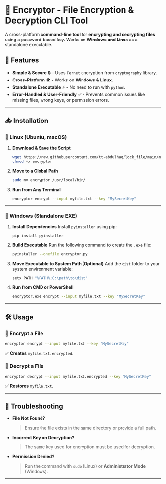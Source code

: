 # 🔐 Encryptor - File Encryption & Decryption CLI Tool

A cross-platform **command-line tool** for **encrypting and decrypting files** using a password-based key. Works on **Windows and Linux** as a standalone executable.

## 🚀 Features
- **Simple & Secure** 🔒 - Uses `Fernet` encryption from `cryptography` library.
- **Cross-Platform** 🌍 - Works on **Windows & Linux**.
- **Standalone Executable** ⚡ - No need to run with `python`.
- **Error-Handled & User-Friendly** ✅ - Prevents common issues like missing files, wrong keys, or permission errors.

---

## 📥 Installation

### 🔹 Linux (Ubuntu, macOS)

1. **Download & Save the Script**
   ```sh
   wget https://raw.githubusercontent.com/tt-abdulhaq/lock_file/main/main.py -O encryptor
   chmod +x encryptor
   ```

2. **Move to a Global Path**
   ```sh
   sudo mv encryptor /usr/local/bin/
   ```

3. **Run from Any Terminal**
   ```sh
   encryptor encrypt --input myfile.txt --key "MySecretKey"
   ```

---

### 🔹 Windows (Standalone EXE)

1. **Install Dependencies**
   Install `pyinstaller` using pip:
   ```sh
   pip install pyinstaller
   ```

2. **Build Executable**
   Run the following command to create the `.exe` file:
   ```sh
   pyinstaller --onefile encryptor.py
   ```

3. **Move Executable to System Path (Optional)**
   Add the `dist` folder to your system environment variable:
   ```sh
   setx PATH "%PATH%;C:\path\to\dist"
   ```

4. **Run from CMD or PowerShell**
   ```sh
   encryptor.exe encrypt --input myfile.txt --key "MySecretKey"
   ```

---

## 🛠 Usage

### 🔹 Encrypt a File
```sh
encryptor encrypt --input myfile.txt --key "MySecretKey"
```
✅ **Creates** `myfile.txt.encrypted`.

### 🔹 Decrypt a File
```sh
encryptor decrypt --input myfile.txt.encrypted --key "MySecretKey"
```
✅ **Restores** `myfile.txt`.

---

## 🔄 Troubleshooting

- **File Not Found?**
  > Ensure the file exists in the same directory or provide a full path.

- **Incorrect Key on Decryption?**
  > The same key used for encryption must be used for decryption.

- **Permission Denied?**
  > Run the command with `sudo` (Linux) or **Administrator Mode** (Windows).

---


